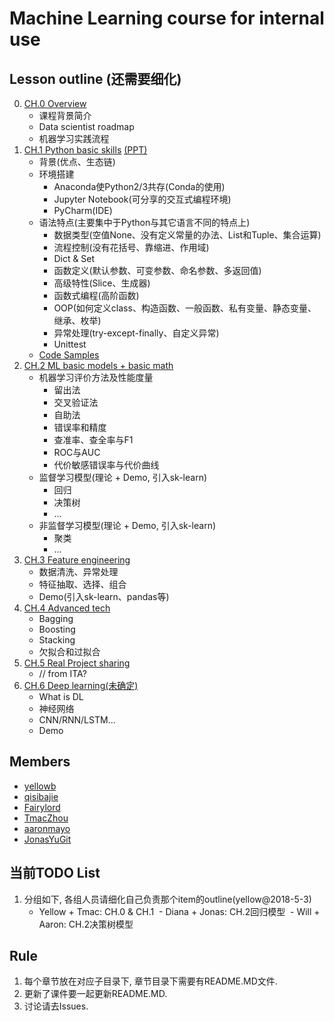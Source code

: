 # Machine Learning course for internal use

## Lesson outline (还需要细化)
0. [CH.0 Overview](https://github.com/ouriris/ml-course/tree/master/chapter.0)
	- 课程背景简介
	- Data scientist roadmap
	- 机器学习实践流程
1. [CH.1 Python basic skills](https://github.com/ouriris/ml-course/tree/master/chapter.1) [(PPT)](https://github.com/ouriris/ml-course/tree/master/chapter.1/ppt)
	- 背景(优点、生态链)
	- 环境搭建
		- Anaconda使Python2/3共存(Conda的使用)
		- Jupyter Notebook(可分享的交互式编程环境)
		- PyCharm(IDE)
	- 语法特点(主要集中于Python与其它语言不同的特点上)
		- 数据类型(空值None、没有定义常量的办法、List和Tuple、集合运算)
		- 流程控制(没有花括号、靠缩进、作用域)
		- Dict & Set
		- 函数定义(默认参数、可变参数、命名参数、多返回值)
		- 高级特性(Slice、生成器)
		- 函数式编程(高阶函数)
		- OOP(如何定义class、构造函数、一般函数、私有变量、静态变量、继承、枚举)
		- 异常处理(try-except-finally、自定义异常)
		- Unittest
	- [Code Samples](https://github.com/yellowb/ml-sample)
2. [CH.2 ML basic models + basic math](https://github.com/ouriris/ml-course/tree/master/chapter.2)
	- 机器学习评价方法及性能度量
		- 留出法
		- 交叉验证法
		- 自助法
		- 错误率和精度
		- 查准率、查全率与F1
		- ROC与AUC
		- 代价敏感错误率与代价曲线
	- 监督学习模型(理论 + Demo, 引入sk-learn)
		- 回归
		- 决策树
		- ...
	- 非监督学习模型(理论 + Demo, 引入sk-learn)
		- 聚类
		- ...
3. [CH.3 Feature engineering]()
	- 数据清洗、异常处理
	- 特征抽取、选择、组合
	- Demo(引入sk-learn、pandas等)
4. [CH.4 Advanced tech]()
	- Bagging
	- Boosting
	- Stacking
	- 欠拟合和过拟合
5. [CH.5 Real Project sharing]()
	- // from ITA?
6. [CH.6 Deep learning(未确定)]()
	- What is DL
	- 神经网络
	- CNN/RNN/LSTM...
	- Demo

## Members
- [yellowb](https://github.com/yellowb)
- [qisibajie](https://github.com/qisibajie)
- [Fairylord](https://github.com/Fairylord)
- [TmacZhou](https://github.com/TmacZhou)
- [aaronmayo](https://github.com/aaronmayo)
- [JonasYuGit](https://github.com/JonasYuGit)

## 当前TODO List
1. 分组如下, 各组人员请细化自己负责那个item的outline(yellow@2018-5-3)
	- Yellow + Tmac: CH.0 & CH.1
  - Diana + Jonas: CH.2回归模型
  - Will + Aaron: CH.2决策树模型

## Rule
1. 每个章节放在对应子目录下, 章节目录下需要有README.MD文件.
2. 更新了课件要一起更新README.MD.
3. 讨论请去Issues.
